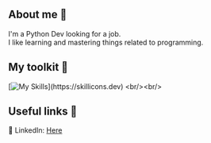 ## About me 👤

I'm a Python Dev looking for a job.<br>
I like learning and mastering things related to programming.<br>

## My toolkit 🔨
[![My Skills](https://skillicons.dev/icons?i=html,css,js,php,py,selenium,github,linux,ubuntu,vscode,)](https://skillicons.dev)
<br/><br/>

## Useful links 📄
👷 LinkedIn: <a href="https://www.linkedin.com/in/lukaszkubieniec//">Here</a>

